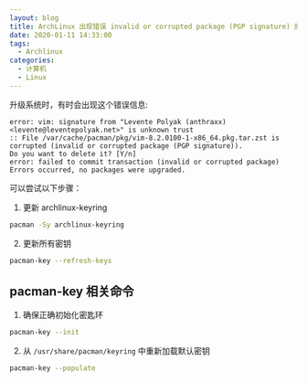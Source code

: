 ```yaml
---
layout: blog
title: ArchLinux 出现错误 invalid or corrupted package (PGP signature) 的解决方法
date: 2020-01-11 14:33:00
tags:
  - Archlinux
categories:
  - 计算机
  - Linux
---
```


升级系统时，有时会出现这个错误信息:

    error: vim: signature from "Levente Polyak (anthraxx) <levente@leventepolyak.net>" is unknown trust
    :: File /var/cache/pacman/pkg/vim-8.2.0100-1-x86_64.pkg.tar.zst is corrupted (invalid or corrupted package (PGP signature)).
    Do you want to delete it? [Y/n]
    error: failed to commit transaction (invalid or corrupted package)
    Errors occurred, no packages were upgraded.

可以尝试以下步骤：

1. 更新 archlinux-keyring

```bash
pacman -Sy archlinux-keyring
```

2. 更新所有密钥

```bash
pacman-key --refresh-keys
```

<!-- more -->

## pacman-key 相关命令

1. 确保正确初始化密匙环

```bash
pacman-key --init
```

2. 从 `/usr/share/pacman/keyring` 中重新加载默认密钥

```bash
pacman-key --populate
```
